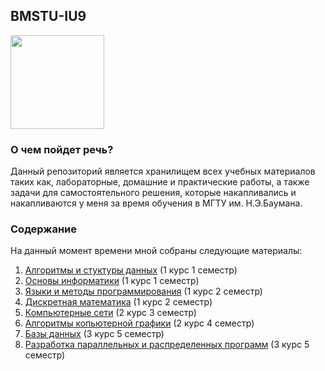 ## BMSTU-IU9
<img src="./media/photos/bmstu-logo.png" width=150px />

### О чем пойдет речь? 
Данный репозиторий является хранилищем всех учебных материалов таких как, лабораторные, домашние и практические работы, а также задачи для самостоятельного решения, которые накапливались и накапливаются у меня за время обучения в МГТУ им. Н.Э.Баумана.
### Содержание
На данный момент времени мной собраны следующие материалы:
1. [Алгоритмы и стуктуры данных](./Algorithms%20and%20data%20structures/) (1 курс 1 семестр)
2. [Основы информатики](./Informatics%20Basics/) (1 курс 1 семестр)
3. [Языки и методы программирования](./Programming%20languages%20and%20methods/) (1 курс 2 семестр)
4. [Дискретная математика](./Discrete%20Math/) (1 курс 2 семестр)
5. [Компьютерные сети](./Computer%20networks/) (2 курс 3 семестр)
6. [Алгоритмы копьютерной графики](./Computer%20Graphics%20Algorithms/) (2 курс 4 семестр)
7. [Базы данных](./Databases/) (3 курс 5 семестр)
8. [Разработка параллельных и распределенных программ](./Development%20of%20Parallel%20and%20Distributed%20Programs/) (3 курс 5 семестр)
